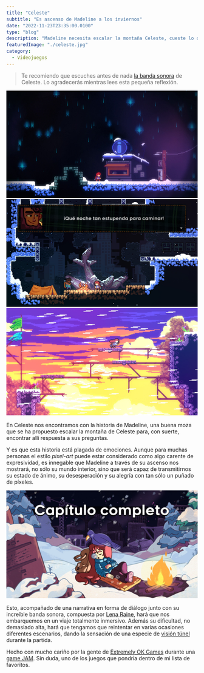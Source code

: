 ```yaml
---
title: "Celeste"
subtitle: "Es ascenso de Madeline a los inviernos"
date: "2022-11-23T23:35:00.0100"
type: "blog"
description: "Madeline necesita escalar la montaña Celeste, cueste lo que cueste."
featuredImage: "./celeste.jpg"
category:
  - Videojuegos
---
```


> Te recomiendo que escuches antes de nada [la banda sonora](https://radicaldreamland.bandcamp.com/album/celeste-original-soundtrack) de Celeste. Lo agradecerás mientras lees esta pequeña reflexión.

<div class="gallery-post__3-columns-masonry">
  <img src="./02.jpg" alt="Captura de pantalla del videojuego Celeste" title="Captura de pantalla del videojuego Celeste"/>
  <img src="./03.jpg" alt="Captura de pantalla del videojuego Celeste" title="Captura de pantalla del videojuego Celeste"/>
  <img src="./04.jpg" alt="Captura de pantalla del videojuego Celeste" title="Captura de pantalla del videojuego Celeste"/>
</div>

En Celeste nos encontramos con la historia de Madeline, una buena moza que se ha propuesto escalar la montaña de Celeste para, con suerte, encontrar allí respuesta a sus preguntas.

Y es que esta historia está plagada de emociones. Aunque para muchas personas el estilo _pixel-art_ puede estar considerado como algo carente de expresividad, es innegable que Madeline a través de su ascenso nos mostrará, no sólo su mundo interior, sino que será capaz de transmitirnos su estado de ánimo, su desesperación y su alegría con tan sólo un puñado de píxeles.

<div class="gallery-post__1-columns">
  <img src="./01.jpg" alt="Ilustración de Madeline al finalizar cada capítulo" title="Ilustración de Madeline al finalizar cada capítulo"/>
</div>

Esto, acompañado de una narrativa en forma de diálogo junto con su increíble banda sonora, compuesta por [Lena Raine](https://radicaldreamland.bandcamp.com/album/celeste-original-soundtrack), hará que nos embarquemos en un viaje totalmente inmersivo. Además su dificultad, no demasiado alta, hará que tengamos que reintentar en varias ocasiones diferentes escenarios, dando la sensación de una especie de [visión túnel](https://es.wikipedia.org/wiki/Visión_túnel) durante la partida.

Hecho con mucho cariño por la gente de [Extremely OK Games](https://exok.com) durante una [game JAM](https://es.wikipedia.org/wiki/Game_jam). Sin duda, uno de los juegos que pondría dentro de mi lista de favoritos.
